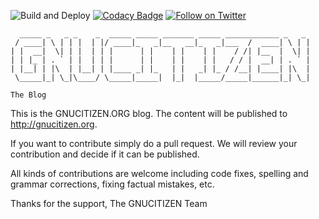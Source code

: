 ![Build and Deploy](https://github.com/gnucitizen/gnucitizen-blog/workflows/Build%20and%20Deploy/badge.svg)
[![Codacy Badge](https://api.codacy.com/project/badge/Grade/6d32cafa40cc4e54a685873b4f703cc7)](https://www.codacy.com/app/GNUCITIZEN/gnucitizen-blog?utm_source=github.com&amp;utm_medium=referral&amp;utm_content=gnucitizen/gnucitizen-blog&amp;utm_campaign=Badge_Grade)
[![Follow on Twitter](https://img.shields.io/twitter/follow/gnucitizen.svg?logo=twitter)](https://twitter.com/gnucitizen)

	
	  _____ _   _ _    _  _____ _____ _______ _____ ____________ _   _ 
	 / ____| \ | | |  | |/ ____|_   _|__   __|_   _|___  /  ____| \ | |
	| |  __|  \| | |  | | |      | |    | |    | |    / /| |__  |  \| |
	| | |_ | . ` | |  | | |      | |    | |    | |   / / |  __| | . ` |
	| |__| | |\  | |__| | |____ _| |_   | |   _| |_ / /__| |____| |\  |
	 \_____|_| \_|\____/ \_____|_____|  |_|  |_____/_____|______|_| \_|
	 
	The Blog
	

This is the GNUCITIZEN.ORG blog. The content will be published to http://gnucitizen.org.

If you want to contribute simply do a pull request. We will review your contribution and decide if it can be published.

All kinds of contributions are welcome including code fixes, spelling and grammar corrections, fixing factual mistakes, etc.

Thanks for the support,
The GNUCITIZEN Team
